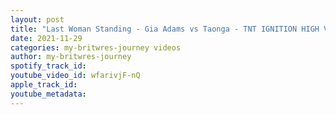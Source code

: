 ```yaml
---
layout: post
title: "Last Woman Standing - Gia Adams vs Taonga - TNT IGNITION HIGH VOLTAGE (28/11/21)"
date: 2021-11-29
categories: my-britwres-journey videos
author: my-britwres-journey
spotify_track_id: 
youtube_video_id: wfarivjF-nQ
apple_track_id: 
youtube_metadata: 
---
```

